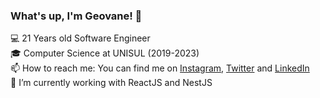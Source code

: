 ### What's up, I'm Geovane! 👋

💻 21 Years old Software Engineer<br/>
🎓 Computer Science at UNISUL (2019-2023)<br/>
📫 How to reach me: You can find me on <a href="https://www.instagram.com/geovane.gallotti/">Instagram</a>, <a href="https://twitter.com/GeovaneCazal">Twitter</a> and <a href="https://www.linkedin.com/in/geovane-gallotti-cazal/">LinkedIn<a/> <br/>
🌱 I’m currently working with ReactJS and NestJS
